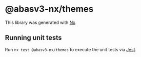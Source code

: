 # @abasv3-nx/themes

This library was generated with [Nx](https://nx.dev).

## Running unit tests

Run `nx test @abasv3-nx/themes` to execute the unit tests via [Jest](https://jestjs.io).

